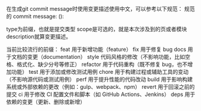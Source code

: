 在生成git commit message时使用变更描述使用中文，可以参考以下规范：
规范的 commit message:
<type>(<scope>): <description>

type为前缀，也就是提交类型
scope是可选的，就是本次涉及到的页或者模块
description就算变更描述。

当前比较流行的前缀：
feat 用于新增功能（feature）
fix 用于修复 bug
docs 用于文档的变更（documentation）
style 代码风格的修改（不影响功能，比如空格、格式化、缺少分号等修正）
refactor 用于代码重构（既不修复 bug，也不增加功能）
test 用于添加或修改测试用例
chore 用于构建过程或辅助工具的变动（不影响源代码或测试用例）
perf 用于提升性能的代码改动
build 用于影响构建系统或外部依赖的更改（例如：gulp、webpack、npm）
revert 用于回滚之前的提交
ci 用于修改 CI 配置文件和脚本（如 GitHub Actions、Jenkins）
deps 用于依赖的变更（更新、删除或新增）

